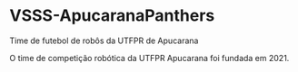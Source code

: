 # VSSS-ApucaranaPanthers
Time de futebol de robôs da UTFPR de Apucarana

O time de competição robótica da UTFPR Apucarana foi fundada em 2021.
